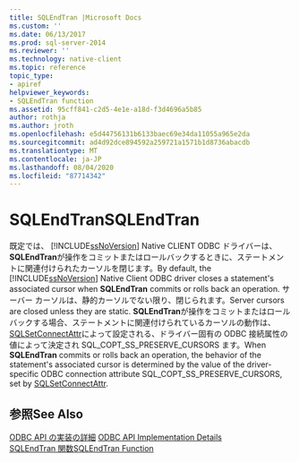 ```yaml
---
title: SQLEndTran |Microsoft Docs
ms.custom: ''
ms.date: 06/13/2017
ms.prod: sql-server-2014
ms.reviewer: ''
ms.technology: native-client
ms.topic: reference
topic_type:
- apiref
helpviewer_keywords:
- SQLEndTran function
ms.assetid: 95cff841-c2d5-4e1e-a18d-f3d4696a5b85
author: rothja
ms.author: jroth
ms.openlocfilehash: e5d44756131b6133baec69e34da11055a965e2da
ms.sourcegitcommit: ad4d92dce894592a259721a1571b1d8736abacdb
ms.translationtype: MT
ms.contentlocale: ja-JP
ms.lasthandoff: 08/04/2020
ms.locfileid: "87714342"
---
```

# <a name="sqlendtran"></a><span data-ttu-id="9b037-102">SQLEndTran</span><span class="sxs-lookup"><span data-stu-id="9b037-102">SQLEndTran</span></span>
  <span data-ttu-id="9b037-103">既定では、 [!INCLUDE[ssNoVersion](../../includes/ssnoversion-md.md)] Native CLIENT ODBC ドライバーは、 **SQLEndTran**が操作をコミットまたはロールバックするときに、ステートメントに関連付けられたカーソルを閉じます。</span><span class="sxs-lookup"><span data-stu-id="9b037-103">By default, the [!INCLUDE[ssNoVersion](../../includes/ssnoversion-md.md)] Native Client ODBC driver closes a statement's associated cursor when **SQLEndTran** commits or rolls back an operation.</span></span> <span data-ttu-id="9b037-104">サーバー カーソルは、静的カーソルでない限り、閉じられます。</span><span class="sxs-lookup"><span data-stu-id="9b037-104">Server cursors are closed unless they are static.</span></span> <span data-ttu-id="9b037-105">**SQLEndTran**が操作をコミットまたはロールバックする場合、ステートメントに関連付けられているカーソルの動作は、 [SQLSetConnectAttr](sqlsetconnectattr.md)によって設定される、ドライバー固有の ODBC 接続属性の値によって決定され SQL_COPT_SS_PRESERVE_CURSORS ます。</span><span class="sxs-lookup"><span data-stu-id="9b037-105">When **SQLEndTran** commits or rolls back an operation, the behavior of the statement's associated cursor is determined by the value of the driver-specific ODBC connection attribute SQL_COPT_SS_PRESERVE_CURSORS, set by [SQLSetConnectAttr](sqlsetconnectattr.md).</span></span>  
  
## <a name="see-also"></a><span data-ttu-id="9b037-106">参照</span><span class="sxs-lookup"><span data-stu-id="9b037-106">See Also</span></span>  
 <span data-ttu-id="9b037-107">[ODBC API の実装の詳細](odbc-api-implementation-details.md) </span><span class="sxs-lookup"><span data-stu-id="9b037-107">[ODBC API Implementation Details](odbc-api-implementation-details.md) </span></span>  
 [<span data-ttu-id="9b037-108">SQLEndTran 関数</span><span class="sxs-lookup"><span data-stu-id="9b037-108">SQLEndTran Function</span></span>](https://go.microsoft.com/fwlink/?LinkId=59342)  
  
  
